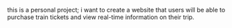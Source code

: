 this is a personal project; i want to create a website that users will be able to purchase train tickets and view real-time information on their trip. 

